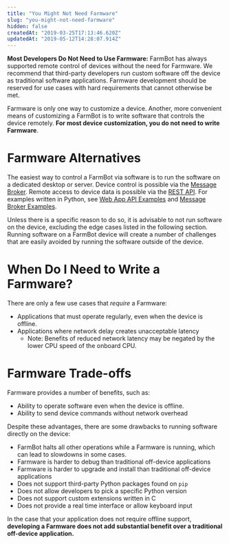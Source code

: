 ```yaml
---
title: "You Might Not Need Farmware"
slug: "you-might-not-need-farmware"
hidden: false
createdAt: "2019-03-25T17:13:46.620Z"
updatedAt: "2019-05-12T14:28:07.914Z"
---
```


__Most Developers Do Not Need to Use Farmware:__
FarmBot has always supported remote control of devices without the need for Farmware. We recommend that third-party developers run custom software off the device as traditional software applications. Farmware development should be reserved for use cases with hard requirements that cannot otherwise be met.

Farmware is only one way to customize a device. Another, more convenient means of customizing a FarmBot is to write software that controls the device remotely. **For most device customization, you do not need to write Farmware**.

# Farmware Alternatives

The easiest way to control a FarmBot via software is to run the software on a dedicated desktop or server. Device control is possible via the [Message Broker](doc:message-broker). Remote access to device data is possible via the [REST API](doc:rest-api). For examples written in Python, see [Web App API Examples](doc:web-app-api-examples) and [Message Broker Examples](doc:message-broker-examples).

Unless there is a specific reason to do so, it is advisable to not run software on the device, excluding the edge cases listed in the following section. Running software on a FarmBot device will create a number of challenges that are easily avoided by running the software outside of the device.

# When Do I Need to Write a Farmware?

There are only a few use cases that _require_ a Farmware:

 * Applications that must operate regularly, even when the device is offline.
 * Applications where network delay creates unacceptable latency
   * Note: Benefits of reduced network latency may be negated by the lower CPU speed of the onboard CPU.

# Farmware Trade-offs

Farmware provides a number of benefits, such as:

 * Ability to operate software even when the device is offline.
 * Ability to send device commands without network overhead

Despite these advantages, there are some drawbacks to running software directly on the device:

 * FarmBot halts all other operations while a Farmware is running, which can lead to slowdowns in some cases.
 * Farmware is harder to debug than traditional off-device applications
 * Farmware is harder to upgrade and install than traditional off-device applications
 * Does not support third-party Python packages found on `pip`
 * Does not allow developers to pick a specific Python version
 * Does not support custom extensions written in C
 * Does not provide a real time interface or allow keyboard input

In the case that your application does not require offline support, **developing a Farmware does not add substantial benefit over a traditional off-device application.**
